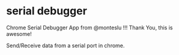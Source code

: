 
serial debugger
==============

Chrome Serial Debugger App from @monteslu !!! Thank You, this is awesome!

Send/Receive data from a serial port in chrome.
